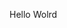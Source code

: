 Hello Wolrd




































































































































































































































































































































































































































































































































































































































































































































































































































































































































































































































































































































































































































































































































































































































































































































































































































